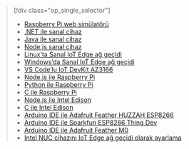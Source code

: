 > [!div class="op_single_selector"]
> * [Raspberry Pi web simülatörü](../articles/iot-hub/iot-hub-raspberry-pi-web-simulator-get-started.md)   
> * [.NET ile sanal cihaz](../articles/iot-hub/iot-hub-csharp-csharp-getstarted.md)
> * [Java ile sanal cihaz](../articles/iot-hub/iot-hub-java-java-getstarted.md)
> * [Node.js sanal cihaz](../articles/iot-hub/iot-hub-node-node-getstarted.md)
> * [Linux’ta Sanal IoT Edge ağ geçidi](../articles/iot-hub/iot-hub-linux-iot-edge-get-started.md)
> * [Windows’da Sanal IoT Edge ağ geçidi](../articles/iot-hub/iot-hub-windows-iot-edge-get-started.md)
> * [VS Code’lu IoT DevKit AZ3166](../articles/iot-hub/iot-hub-arduino-iot-devkit-az3166-get-started.md)
> * [Node.js ile Raspberry Pi](../articles/iot-hub/iot-hub-raspberry-pi-kit-node-get-started.md)
> * [Python ile Raspberry Pi](../articles/iot-hub/iot-hub-raspberry-pi-kit-python-get-started.md)
> * [C ile Raspberry Pi](../articles/iot-hub/iot-hub-raspberry-pi-kit-c-get-started.md)
> * [Node.js ile Intel Edison](../articles/iot-hub/iot-hub-intel-edison-kit-node-get-started.md)
> * [C ile Intel Edison](../articles/iot-hub/iot-hub-intel-edison-kit-c-get-started.md)
> * [Arduino IDE ile Adafruit Feather HUZZAH ESP8266](../articles/iot-hub/iot-hub-arduino-huzzah-esp8266-get-started.md)
> * [Arduino IDE ile Sparkfun ESP8266 Thing Dev](../articles/iot-hub/iot-hub-sparkfun-esp8266-thing-dev-get-started.md)
> * [Arduino IDE ile Adafruit Feather M0](../articles/iot-hub/iot-hub-adafruit-feather-m0-wifi-kit-arduino-get-started.md)
> * [Intel NUC cihazını IoT Edge ağ geçidi olarak ayarlama](../articles/iot-hub/iot-hub-gateway-kit-c-lesson1-set-up-nuc.md)